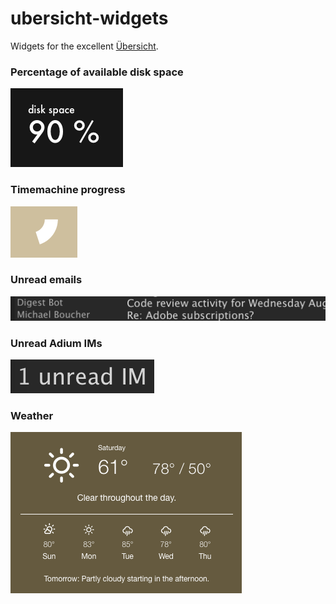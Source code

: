 ubersicht-widgets
=================

Widgets for the excellent [Übersicht](http://tracesof.net/uebersicht/).

### Percentage of available disk space

![](https://raw.githubusercontent.com/BrettBukowski/ubersicht-widgets/master/disk-space/screenshot.png)

### Timemachine progress

![](https://raw.githubusercontent.com/BrettBukowski/ubersicht-widgets/master/timemachine-status/screenshot.png)

### Unread emails

![](https://raw.githubusercontent.com/BrettBukowski/ubersicht-widgets/master/unread-mail/screenshot.png)

### Unread Adium IMs

![](https://raw.githubusercontent.com/BrettBukowski/ubersicht-widgets/master/adium-unread-ims/screenshot.png)

### Weather

![](https://raw.githubusercontent.com/BrettBukowski/ubersicht-widgets/master/weather/screenshot.png)
